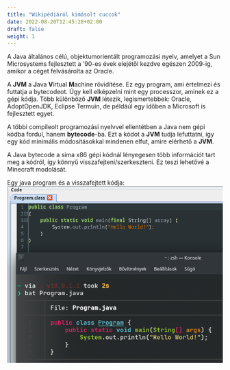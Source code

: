 ```yaml
---
title: "Wikipédiáról kimásolt cuccok"
date: 2022-08-20T12:45:28+02:00
draft: false
weight: 1
---
```


A Java általános célú, objektumorientált programozási nyelv, amelyet a Sun Microsystems fejlesztett a ’90-es évek elejétől kezdve egészen 2009-ig, amikor a céget felvásárolta az Oracle.

A **JVM** a **J**ava **V**irtual **M**achine rövidítése. Ez egy program, ami értelmezi és futtatja a bytecodeot. Úgy kell elképzelni mint egy processzor, aminek ez a gépi kódja. Több különböző **JVM** létezik, legismertebbek: Oracle, AdoptOpenJDK, Eclipse Termuin, de példáúl egy időben a Microsoft is fejlesztett egyet. 

A többi compileolt programozási nyelvvel ellentétben a Java nem gépi kódba fordul, hanem **bytecode**-ba. Ezt a kódot a **JVM** tudja lefuttatni, így egy kód minimális módosításokkal mindenen elfut, amire elérhető a **JVM**.

A Java bytecode a sima x86 gépi kódnál lényegesen több információt tart meg a kódról, így könnyű visszafejteni/szerkeszteni. Ez teszi lehetővé a Minecraft modolását.

Egy java program és a visszafejtett kódja:
![java program](/0.png)

